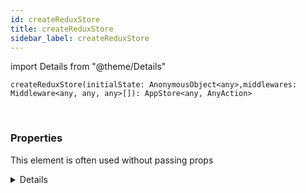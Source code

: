 ```yaml
---
id: createReduxStore
title: createReduxStore
sidebar_label: createReduxStore
---
```


import Details from "@theme/Details"


```tsx
createReduxStore(initialState: AnonymousObject<any>,middlewares: Middleware<any, any, any>[]): AppStore<any, AnyAction>
```
<br/>



### Properties

This element is often used without passing props

<Details summary={<summary><b>Additional properties for advanced use cases</b></summary>}><div>

| Properties | Type | Description |
| --------- | ---- | ----------- |
| initialState | [AnonymousObject](/framework-api/interfaces/AnonymousObject.md)<any\> |  |
| middlewares | Middleware<any, any, any\>[] |  |


</div></Details>